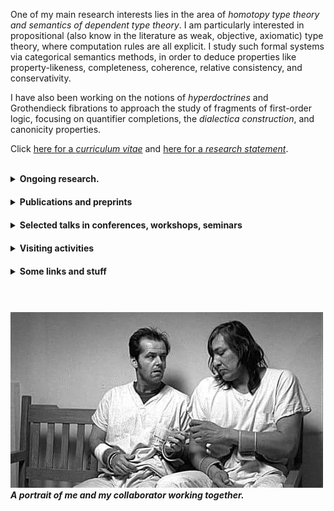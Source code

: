 One of my main research interests lies in the area of _homotopy type theory and semantics of dependent type theory_. I am particularly interested in propositional (also know in the literature as weak, objective, axiomatic) type theory, where computation rules are all explicit. I study such formal systems via categorical semantics methods, in order to deduce properties like property-likeness, completeness, coherence, relative consistency, and conservativity.

I have also been working on the notions of _hyperdoctrines_ and Grothendieck fibrations to approach the study of fragments of first-order logic, focusing on quantifier completions, the _dialectica construction_, and canonicity properties. 

Click [here for a _curriculum vitae_](CV.pdf) and [here for a _research statement_](researchstatement.pdf).





<br>


<details><summary><strong>Ongoing research.</strong></summary>

<div style="margin-top: 10px;"></div>

<ul>
<li> <em>Dialectica type theories</em>. Together with Valeria de Paiva, <a href='https://trottadavide.github.io/'>Davide Trotta</a>, and <a href='https://sites.google.com/view/jonathanweinberger'>Jonathan Weinberger</a>.</li>
<li> <em>Semantics of Spatio-temporal logic</em>. Together with <a href='https://davidecaste.github.io/'>Davide Castelnovo</a> and Marino Miculan.</li>
<li> <em>Constructive set theories within dependent type theory</em>. Together with <a href='https://sites.google.com/view/emanuelefrittaion/home'>Emanuele Frittaion</a>.</li>
<li> <em>Type constructors as algebras</em>.</li>
<li> <em>Torsion theories and dependent types</em>. Together with Federico Campanini.</li>
<li> <em>Coherence for path categories</em>. Together with <a href='https://www.otten.co/'>Daniël Otten</a> and Benno van den Berg. <a href='https://www.youtube.com/watch?v=a6JNebaYXgU&list=PLu4STGsfbix9vBUvLDbti64_3hIsoK0-R&index=11&t=1164s&pp=iAQB'>YouTube presentation here</a>.</li>
</ul>

</details>

<div style="margin-top: 20px;"></div> <!-- Adds 20px space -->
















<details><summary><strong>Publications and preprints</strong></summary>

<div style="margin-top: 10px;"></div>

<ul>
<li><strong>[<em>Preprint</em>]</strong> <em>Higher dimensional semantics of axiomatic dependent type theory</em>. <a href='https://github.com/spadetto/spadetto.github.io/raw/main/Higher_dimensional_semantics_of_axiomatic_dependent_type_theory (14).pdf'>Click here</a>. January 2025.</li>

<li><strong>[<em>Preprint</em>]</strong> <em>A biequivalence of path categories and axiomatic Martin Löf type theories</em>. <a href='https://arxiv.org/abs/2503.15431'>[2503.15431]</a>. October 2024. Together with Daniël Otten.</li>

<li><strong>[<em>Preprint</em>]</strong> <em>Towards propositional dependent sums in intensional and propositional dependent type theory</em>. January 2024.</li>

<li><strong>[<em>Preprint</em>]</strong> <em>The Gödel fibration (extended version)</em>. <a href='https://arxiv.org/abs/2104.14021'>[2104.14021v1]</a>. April 2021. Together with Davide Trotta and Valeria de Paiva.</li>

<li><strong>[<em>Preprint</em>]</strong> <em>Quantifier completions, choice principles and applications</em>. <a href='https://arxiv.org/abs/2010.09111v3'>[2010.09111v3]</a>. Submitted. October 2020. Together with Davide Trotta.</li>
</ul>

<ul>
<li><strong>[<em>Journal paper</em>]</strong> <em>Relating homotopy equivalences to conservativity in dependendent type theories with propositional computation</em>. <a href='https://arxiv.org/abs/2303.05623v2'>[2303.05623v2]</a>. Accepted for Logical Methods in Computer Science. June 2025.</li>

<li><strong>[<em>Journal paper</em>]</strong> <em>Dialectica principles via Gödel doctrines</em>. <a href='https://arxiv.org/abs/2205.07093'>[2205.07093v1]</a>. <a href='https://www.sciencedirect.com/science/article/pii/S0304397523000051?utm_campaign=STMJ_AUTH_SERV_PUBLISHED&utm_medium=email&utm_acid=265759211&SIS_ID=&dgcid=STMJ_AUTH_SERV_PUBLISHED&CMX_ID=&utm_in=DM333744&utm_source=AC_'>Theoretical Computer Science</a>. February 2023. Together with Davide Trotta and Valeria de Paiva.</li>

<li><strong>[<em>Journal paper</em>]</strong> <em>Dialectica logical principles: not only rules</em>. <a href='https://academic.oup.com/logcom/advance-article/doi/10.1093/logcom/exac079/6795172?searchresult=1'>Journal of Logic and Computation</a>. December 2022. Together with Davide Trotta and Valeria de Paiva.</li>
</ul>

<ul>
<li><strong>[<em>Refereed conference paper</em>]</strong> <em>Dialectica logical principles</em>. <a href='https://arxiv.org/abs/2109.08064'>[2109.08064v1]</a>. <a href='https://link.springer.com/chapter/10.1007/978-3-030-93100-1_22'>Logical Foundations of Computer Science 2022</a>. December 2021. Together with Davide Trotta and Valeria de Paiva.</li>

<li><strong>[<em>Refereed conference paper</em>]</strong> <em>The Gödel fibration</em>. <a href='https://drops.dagstuhl.de/opus/volltexte/2021/14527/'>Mathematical Foundations of Computer Science 2021</a>. August 2021. Together with Davide Trotta and Valeria de Paiva.</li>
</ul>

<ul>
<li><strong>[<em>PhD thesis</em>]</strong> <em>On the syntax and the semantics of propositional dependent type theories</em>. <a href='https://etheses.whiterose.ac.uk/35802/'>Click here</a>. July 2024.</li>
</ul>

</details>

<div style="margin-top: 20px;"></div>












<details><summary><strong>Selected talks in conferences, workshops, seminars</strong></summary>

<div style="margin-top: 10px;"></div>

<ul>
<li> <em>Higher dimensional semantics of propositional theories of dependent types</em>. XVIII Incontro di Logica AILA. Udine, September 2024.</li>
<li> <em>Towards the coherence of the semantics of propositional identities</em>. Nottingham Functional Programming Lunch. Nottingham, Februrary 2024.</li>
<li> <em>Coherence in the semantics of dependent types</em>. Leeds Postgraduate Logic Seminar. Leeds, June 2023.</li>
<li> <em>Coherence for Extensional, Intensional and Propositional Identities</em>. Category Theory Lunch. Leeds & Manchester, June 2023.</li>
<li> <em>What is a dependent type theory?</em> <a href='https://leeds-maths-pgr.github.io/conf-2023/'>Leeds Maths PGR Conference 2023</a>. Leeds, June 2023.</li>
<li> <em>Strictifying Path Categories</em>. <a href='https://events.math.unipd.it/WDF2023/'>Workshop on Doctrines & Fibrations</a>. <a href='https://www.youtube.com/watch?v=a6JNebaYXgU&list=PLu4STGsfbix9vBUvLDbti64_3hIsoK0-R&index=13'>YouTube Recording</a>. <a href='https://events.math.unipd.it/WDF2023/slides/SPADETTO.pdf'>Slides</a>. Padua, June 2023.</li>
<li> <em>Propositional dependent type theories: a conservativity result for homotopy elementary types</em>. <a href='https://hott.github.io/HoTT-2023//'>Homotopy Type Theory 2023</a>. <a href='https://hott.github.io/HoTT-2023/slides/spadetto.pdf'>Slides</a>. Pittsburgh, May 2023.</li>
<li> <em>Weak type theories: a conservativity result for homotopy elementary types</em>. <a href='https://dutchcats.github.io/'>DutchCATS</a>. Amsterdam, May 2023.</li>
<li> <em>A conservativity-like result for a propositional type theory</em>. <a href='https://progetto-itaca.github.io/ItaCa-22/'>3rd ItaCa Workshop</a>. <a href='https://www.youtube.com/watch?v=y03fvYo_GRQ'>YouTube Recording</a>. Pisa, December 2022.</li>
<li> <em>Dialectica: fibrations and logical principles</em>. <a href='https://msp.cis.strath.ac.uk/act2022/'>Applied Category Theory 2022</a>. <a href='https://youtu.be/vbEtgFRiJ7U?t=18330'>YouTube Recording</a>. <a href='https://msp.cis.strath.ac.uk/act2022/slides/ACT2022_slides_8242.pdf'>Slides</a>. Glasgow, July 2022.</li>
<li> <em>Propositional in Dependent Type Theory</em>. <a href='https://sites.google.com/view/som-pgr-conference22/home?authuser=0'>Leeds Maths PGR Conference 2022</a>. Leeds, June 2022.</li>
<li> <em>Towards the notion of Propositional Dependent Sum Types</em>. Proofs, Constructions, Computations and Categories. Leeds, February 2022.</li>
<li> <em>Dialectica completion & dialectica logical principles</em>. <a href='https://conferences.leeds.ac.uk/yamcats/meeting-26/'>26th Yorkshire and Midlands Category Theory Seminar</a>. <a href='http://conferences.leeds.ac.uk/yamcats/wp-content/uploads/sites/84/2022/04/yamcats-26-spadetto.pdf'>Slides</a>. Birmingham, January 2022.</li>
<li> <em>Dialectica completion & Gödel fibrations</em>. <a href='https://genoa-logic-group.github.io/itaca-workshop-2021/'>2nd ItaCa Workshop</a>. Genoa, December 2021.</li>
<li> <em>Dialectica logical principles</em>. <a href='https://www.cl.cam.ac.uk/events/syco/8/'>Eighth Symposium on Compositional Structures</a>. Tallinn, December 2021.</li>
<li> <em>On the notions of exact completion</em>. Leeds Postgraduate Logic Seminar. Leeds, November 2021.</li>
<li> <em>Existential, universal and dialectica completion</em>. Proofs, Constructions, Computations and Categories. Leeds, November 2021.</li>
<li> <em>Regular (first-order) logic symbols & doctrines</em>. Groningen Mathematics PhD Seminar. Groningen, October 2021.</li>
<li> <em>The Gödel Fibration</em>. <a href='https://www.cl.cam.ac.uk/events/act2021/'>Applied Category Theory 2021</a>. <a href='https://www.cl.cam.ac.uk/events/act2021/slides/ACT_2021_slides_21.pdf'>Poster</a>. Cambridge, July 2021.</li>
<li> <em>Quantifier completions of doctrines</em>. <a href='http://web.science.mq.edu.au/groups/coact/seminar/CaCS2021/'>Categories and Companions Symposium 2021</a>. <a href='https://www.youtube.com/watch?v=1RajMGazetE&t=953s'>YouTube Recording</a>. Sydney, June 2021.</li>
</ul>

</details>

<div style="margin-top: 20px;"></div>












<details><summary><strong>Visiting activities</strong></summary>

<div style="margin-top: 10px;"></div>

<ul>
<li> <strong>ILLC, Amsterdam</strong>, the Netherlands. <em>Host</em> Benno van den Berg. April-May 2023.</li>
<li> <strong>University of Padua</strong>, Italy. <em>Host</em> Maria Emilia Maietti. December 2022.</li>
</ul>

</details>

<div style="margin-top: 20px;"></div>












<details><summary><strong>Some links and stuff</strong></summary>

<div style="margin-top: 10px;"></div>

<ul>
<li> <a href='https://eps.leeds.ac.uk/maths/pgr/8476/matteo-spadetto'>Leeds SoM account</a></li>
<li> <a href='https://scholar.google.com/citations?user=gTJ-1CwAAAAJ&hl=en'>Google Scholar account</a></li>
<li> <a href='https://www.researchgate.net/profile/Matteo-Spadetto'>ResearchGate account</a></li>
<li> <a href='https://orcid.org/0000-0002-6495-7405'>ORCID</a></li>
<li> <a href='https://math.stackexchange.com/users/531071/matteo-spadetto?tab=profile'>Mathematics Stack Exchange account</a></li>
<li> <a href='https://github.com/spadetto/spadetto.github.io/raw/main/A_gentle_introduction_to_the_study_of_mathematical_logic_via_doctrines.pdf'>An introduction to doctrines</a></li>
<li> <a href='https://github.com/spadetto/spadetto.github.io/raw/main/TQFT.pdf'>An introduction to TQFT</a></li>
<li> <a href='https://github.com/spadetto/spadetto.github.io/raw/main/Generalised_Gluing_and_Exact_Completion_of_Path_Categories___Current_Version.pdf'>Master's thesis</a></li>
<li> <a href='https://github.com/spadetto/spadetto.github.io/raw/main/Sciarade.pdf'>Some <em>sciarade</em> (charades)</a></li>
</ul>

</details>

<div style="margin-top: 20px;"></div>







<!-- <li> <a href="https://github.com/spadetto/spadetto.github.io/raw/main/Sciarade.pdf" target="_blank">Some <em>sciarade</em> (charades)</a></li> -->












<br>

##### ![cuckoo's](cuckoo's.jpg) _A portrait of me and my collaborator working together._
